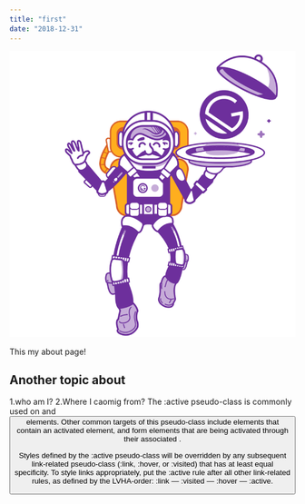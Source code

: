 ```yaml
---
title: "first"
date: "2018-12-31"
---
```


![Astronaut](./astronaut.png)

This my about page!

## Another topic about

1.who am I?
2.Where I caomig from?
The :active pseudo-class is commonly used on <a> and <button> elements. Other common targets of this pseudo-class include elements that contain an activated element, and form elements that are being activated through their associated <label>.

Styles defined by the :active pseudo-class will be overridden by any subsequent link-related pseudo-class (:link, :hover, or :visited) that has at least equal specificity. To style links appropriately, put the :active rule after all other link-related rules, as defined by the LVHA-order: :link — :visited — :hover — :active.
